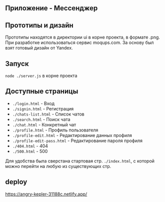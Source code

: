 ## Приложение - Мессенджер
## Прототипы и дизайн

Прототипы находятся в директории ui в корне проекта, в формате .png. При разработке использоваться сервис moqups.com. За основу был взят готовый дизайн от Yandex.

## Запуск

`node ./server.js` в корне проекта

## Доступные страницы

- `./login.html` - Вход
- `./signin.html` - Регистрация
- `./chats-list.html` - Список чатов
- `./search.html` - Поиск чата
- `./chat.html` - Конкретный чат
- `./profile.html` - Профиль пользователя
- `./profile-edit.html` - Редактирование данных профиля
- `./profile-edit-pass.html` - Редактирование пароля профиля
- `./404.html` - 404
- `./500.html` - 500

Для удобства была сверстана стартовая стр. `./index.html`, с которой можно перейти на любую из существующих стр.

## deploy
https://angry-kepler-31188c.netlify.app/
